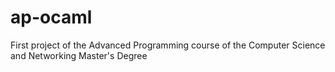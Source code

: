 # ap-ocaml
First project of the Advanced Programming course of the Computer Science and Networking Master's Degree
